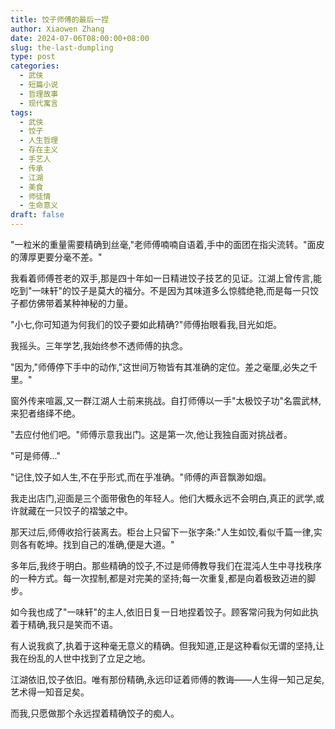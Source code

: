 ```yaml
---
title: 饺子师傅的最后一捏
author: Xiaowen Zhang
date: 2024-07-06T08:00:00+08:00
slug: the-last-dumpling
type: post
categories:
  - 武侠
  - 短篇小说
  - 哲理故事
  - 现代寓言
tags:
  - 武侠
  - 饺子
  - 人生哲理
  - 存在主义
  - 手艺人
  - 传承
  - 江湖
  - 美食
  - 师徒情
  - 生命意义
draft: false
---
```


"一粒米的重量需要精确到丝毫,"老师傅喃喃自语着,手中的面团在指尖流转。"面皮的薄厚更要分毫不差。"

我看着师傅苍老的双手,那是四十年如一日精进饺子技艺的见证。江湖上曾传言,能吃到"一味轩"的饺子是莫大的福分。不是因为其味道多么惊艝绝艳,而是每一只饺子都仿佛带着某种神秘的力量。

"小七,你可知道为何我们的饺子要如此精确?"师傅抬眼看我,目光如炬。

我摇头。三年学艺,我始终参不透师傅的执念。

"因为,"师傅停下手中的动作,"这世间万物皆有其准确的定位。差之毫厘,必失之千里。"

窗外传来喧嚣,又一群江湖人士前来挑战。自打师傅以一手"太极饺子功"名震武林,来犯者络绎不绝。

"去应付他们吧。"师傅示意我出门。这是第一次,他让我独自面对挑战者。

"可是师傅..."

"记住,饺子如人生,不在乎形式,而在乎准确。"师傅的声音飘渺如烟。

我走出店门,迎面是三个面带傲色的年轻人。他们大概永远不会明白,真正的武学,或许就藏在一只饺子的褶皱之中。

那天过后,师傅收拾行装离去。柜台上只留下一张字条:"人生如饺,看似千篇一律,实则各有乾坤。找到自己的准确,便是大道。"

多年后,我终于明白。那些精确的饺子,不过是师傅教导我们在混沌人生中寻找秩序的一种方式。每一次捏制,都是对完美的坚持;每一次重复,都是向着极致迈进的脚步。

如今我也成了"一味轩"的主人,依旧日复一日地捏着饺子。顾客常问我为何如此执着于精确,我只是笑而不语。

有人说我疯了,执着于这种毫无意义的精确。但我知道,正是这种看似无谓的坚持,让我在纷乱的人世中找到了立足之地。

江湖依旧,饺子依旧。唯有那份精确,永远印证着师傅的教诲——人生得一知己足矣,艺术得一知音足矣。

而我,只愿做那个永远捏着精确饺子的痴人。